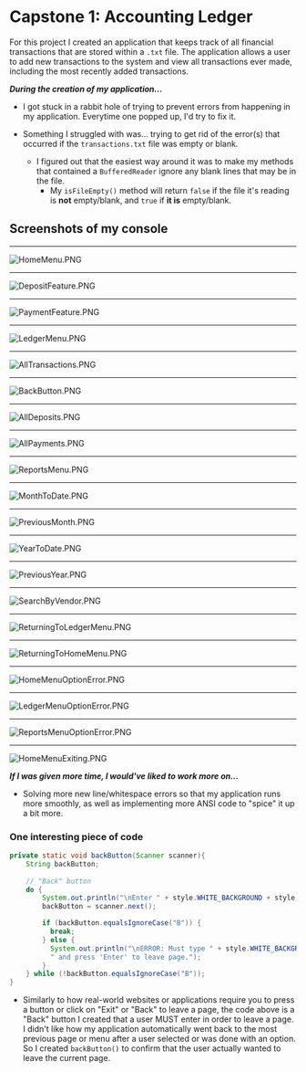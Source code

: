 # Capstone 1: Accounting Ledger
For this project I created an application that keeps track of all financial transactions that are stored within a ``.txt`` file. The 
application allows a user to add new transactions to the system and view all transactions ever made, including the most recently added transactions.

***During the creation of my application...***
- I got stuck in a rabbit hole of trying to prevent errors from happening in my application. Everytime one popped up, I'd try to fix it. 


- Something I struggled with was... trying to get rid of the error(s) that occurred if the ``transactions.txt`` file was empty or blank.
  - I figured out that the easiest way around it was to make my methods that contained a ``BufferedReader`` ignore any blank lines that may be in the file.
    - My ``isFileEmpty()`` method will return ``false`` if the file it's reading is **not** empty/blank, and ``true`` if **it is** empty/blank.

## Screenshots of my console

------------
![HomeMenu.PNG](HomeMenu.PNG)

------------
![DepositFeature.PNG](DepositFeature.PNG)

------------
![PaymentFeature.PNG](PaymentFeature.PNG)

------------
![LedgerMenu.PNG](LedgerMenu.PNG)

------------
![AllTransactions.PNG](AllTransactions.PNG)

------------
![BackButton.PNG](BackButton.PNG)

------------
![AllDeposits.PNG](AllDeposits.PNG)

------------
![AllPayments.PNG](AllPayments.PNG)

------------
![ReportsMenu.PNG](ReportsMenu.PNG)

------------
![MonthToDate.PNG](MonthToDate.PNG)

------------
![PreviousMonth.PNG](PreviousMonth.PNG)

------------
![YearToDate.PNG](YearToDate.PNG)

------------
![PreviousYear.PNG](PreviousYear.PNG)

------------
![SearchByVendor.PNG](SearchByVendor.PNG)

------------
![ReturningToLedgerMenu.PNG](ReturningToLedgerMenu.PNG)

------------
![ReturningToHomeMenu.PNG](ReturningToHomeMenu.PNG)

------------
![HomeMenuOptionError.PNG](HomeMenuOptionError.PNG)

------------
![LedgerMenuOptionError.PNG](LedgerMenuOptionError.PNG)

------------
![ReportsMenuOptionError.PNG](ReportsMenuOptionError.PNG)

------------
![HomeMenuExiting.PNG](HomeMenuExiting.PNG)

***If I was given more time, I would've liked to work more on...***
- Solving more new line/whitespace errors so that my application runs more smoothly, as well as implementing more ANSI code to "spice" it up a bit more.

### One interesting piece of code
```java
private static void backButton(Scanner scanner){
    String backButton;
    
    // "Back" button
    do {
        System.out.println("\nEnter " + style.WHITE_BACKGROUND + style.BLACK + "B" + style.END_COLOR + " to leave page:");
        backButton = scanner.next();

        if (backButton.equalsIgnoreCase("B")) {
          break;
        } else {
          System.out.println("\nERROR: Must type " + style.WHITE_BACKGROUND + style.BLACK + "B" + style.END_COLOR +
          " and press 'Enter' to leave page.");
        }
    } while (!backButton.equalsIgnoreCase("B"));
}
```
- Similarly to how real-world websites or applications require you to press a button or click on "Exit" or "Back" to leave a page, the code above is a "Back" button I
created that a user MUST enter in order to leave a page. I didn't like how my application automatically went back to the most previous page or menu after a user selected 
or was done with an option. So I created ``backButton()`` to confirm that the user actually wanted to leave the current page.